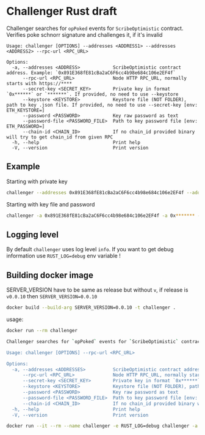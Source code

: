 # Challenger Rust draft

Challenger searches for `opPoked` events for `ScribeOptimistic` contract. Verifies poke schnorr signature and challenges it, if it's invalid

```
Usage: challenger [OPTIONS] --addresses <ADDRESS1> --addresses <ADDRESS2> --rpc-url <RPC_URL>

Options:
  -a, --addresses <ADDRESS>            ScribeOptimistic contract address. Example: `0x891E368fE81cBa2aC6F6cc4b98e684c106e2EF4f`
      --rpc-url <RPC_URL>              Node HTTP RPC_URL, normally starts with https://****
      --secret-key <SECRET_KEY>        Private key in format `0x******` or `*******`. If provided, no need to use --keystore
      --keystore <KEYSTORE>            Keystore file (NOT FOLDER), path to key .json file. If provided, no need to use --secret-key [env: ETH_KEYSTORE=]
      --password <PASSWORD>            Key raw password as text
      --password-file <PASSWORD_FILE>  Path to key password file [env: ETH_PASSWORD=]
      --chain-id <CHAIN_ID>            If no chain_id provided binary will try to get chain_id from given RPC
  -h, --help                           Print help
  -V, --version                        Print version
```

## Example

Starting with private key

```bash
challenger --addresses 0x891E368fE81cBa2aC6F6cc4b98e684c106e2EF4f --addresses 0x******* --rpc-url http://localhost:3334 --secret-key 0x******
```

Starting with key file and password

```bash
challenger -a 0x891E368fE81cBa2aC6F6cc4b98e684c106e2EF4f -a 0x******* --rpc-url http://localhost:3334 --keystore /path/to/key.json --password-file /path/to/file
```

## Logging level

By default `challenger` uses log level `info`.
If you want to get debug information use `RUST_LOG=debug` env variable !


## Building docker image

SERVER_VERSION have to be same as release but without `v`, if release is `v0.0.10` then `SERVER_VERSION=0.0.10`

```bash
docker build --build-arg SERVER_VERSION=0.0.10 -t challenger .
```

usage: 

```bash
docker run --rm challenger

Challenger searches for `opPoked` events for `ScribeOptimistic` contract. Verifies poke schnorr signature and challenges it, if it's invalid

Usage: challenger [OPTIONS] --rpc-url <RPC_URL>

Options:
  -a, --addresses <ADDRESSES>          ScribeOptimistic contract addresses. Example: `0x891E368fE81cBa2aC6F6cc4b98e684c106e2EF4f`
      --rpc-url <RPC_URL>              Node HTTP RPC_URL, normally starts with https://****
      --secret-key <SECRET_KEY>        Private key in format `0x******` or `*******`. If provided, no need to use --keystore
      --keystore <KEYSTORE>            Keystore file (NOT FOLDER), path to key .json file. If provided, no need to use --secret-key [env: ETH_KEYSTORE=]
      --password <PASSWORD>            Key raw password as text
      --password-file <PASSWORD_FILE>  Path to key password file [env: ETH_PASSWORD=]
      --chain-id <CHAIN_ID>            If no chain_id provided binary will try to get chain_id from given RPC
  -h, --help                           Print help
  -V, --version                        Print version
```

```bash
docker run --it --rm --name challenger -e RUST_LOG=debug challenger -a ADDRESS -a ADDRESS2 --rpc-url http://localhost:3334 --secret-key asdfasdfas
```